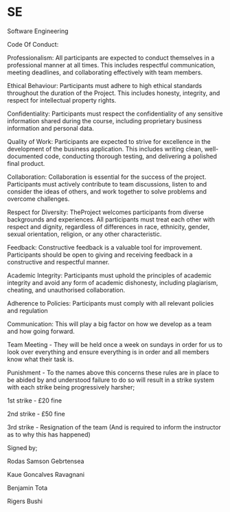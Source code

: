 # SE
Software Engineering 

Code Of Conduct:

Professionalism: 
All participants are expected to conduct themselves in a professional manner at all times. This includes respectful communication, meeting deadlines, and collaborating effectively with team members.  

Ethical Behaviour: 
Participants must adhere to high ethical standards throughout the duration of the Project. This includes honesty, integrity, and respect for intellectual property rights.  

Confidentiality: 
Participants must respect the confidentiality of any sensitive information shared during the course, including proprietary business information and personal data.  

Quality of Work: 
Participants are expected to strive for excellence in the development of the business application. This includes writing clean, well-documented code, conducting thorough testing, and delivering a polished final product.  

Collaboration: 
Collaboration is essential for the success of the project. Participants must actively contribute to team discussions, listen to and consider the ideas of others, and work together to solve problems and overcome challenges.  

Respect for Diversity: 
TheProject welcomes participants from diverse backgrounds and experiences. All participants must treat each other with respect and dignity, regardless of differences in race, ethnicity, gender, sexual orientation, religion, or any other characteristic. 

Feedback: 
Constructive feedback is a valuable tool for improvement. Participants should be open to giving and receiving feedback in a constructive and respectful manner.
  
Academic Integrity: 
Participants must uphold the principles of academic integrity and avoid any form of academic dishonesty, including plagiarism, cheating, and unauthorised collaboration.  

Adherence to Policies: 
Participants must comply with all relevant policies and regulation

Communication:
This will play a big factor on how we develop as a team and how going forward.

Team Meeting - They will be held once a week on sundays in order for us to look over everything and ensure everything is in order and all members know what their task is.

Punishment - To the names above this concerns these rules are in place to be abided by and understood failure to do so will result in a strike system with each strike being progressively harsher;

1st strike - £20 fine

2nd strike - £50 fine

3rd strike - Resignation of the team (And is required to inform the instructor as to why this has happened)



Signed by;

Rodas Samson Gebrtensea

Kaue Goncalves Ravagnani

Benjamin Tota

Rigers Bushi
